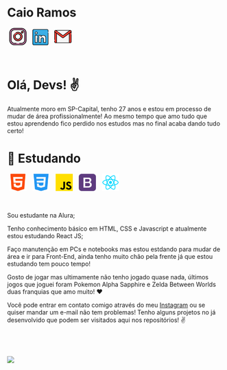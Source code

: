 # Caio Ramos
<div>
  <a href="https://instagram.com/ocaiiuu" target="_blank"><img src="./img/instagram.png" width="40" height="40" hspace="5"></a>
  <a href="https://www.linkedin.com/in/" target="_blank"><img src="./img/linkedin.png" width="37" height="37" hspace="5"></a>
  <a href = "mailto:caioramosart@gmail.com"><img src="./img/gmail.png" width="40" height="40" hspace="5"></a>
</div>

&nbsp;


# Olá, Devs! ✌️
Atualmente moro em SP-Capital, tenho 27 anos e estou em processo de mudar de área profissionalmente! Ao mesmo tempo que amo tudo que estou aprendendo fico perdido nos estudos mas no final acaba dando tudo certo!

# 📖 Estudando
<div>
  <img src="./img/html5.png" width="40" height="40" hspace="5">
  <img src="./img/css3.png" width="40" height="40" hspace="5">
  <img src="./img/js.png" width="40" height="40" hspace="5">
  <img src="./img/bootstrap.png" width="40" height="40" hspace="5">
  <img src="./img/reactjs.png" width="40" height="40" hspace="5">
</div>


&nbsp;


Sou estudante na Alura;

Tenho conhecimento básico em HTML, CSS e Javascript e atualmente estou estudando React JS;

Faço manutenção em PCs e notebooks mas estou estdando para mudar de área e ir para Front-End, ainda tenho muito chão pela frente já que estou estudando tem pouco tempo!

Gosto de jogar mas ultimamente não tenho jogado quase nada, últimos jogos que joguei foram Pokemon Alpha Sapphire e Zelda Between Worlds duas franquias que amo muito! ❤️

Você pode entrar em contato comigo através do meu <a href="https://instagram.com/caiuuz">Instagram</a> ou se quiser mandar um e-mail não tem problemas! Tenho alguns projetos no já desenvolvido que podem ser visitados aqui nos repositórios! ✌️


&nbsp;


#
<div>
<a href="https://github.com/caiuuz">
<img loading="lazy" height="180em" src="https://github-readme-stats.vercel.app/api/top-langs/?username=caiuuz&layout=compact&langs_count=7&theme=dracula"/>
</div>
